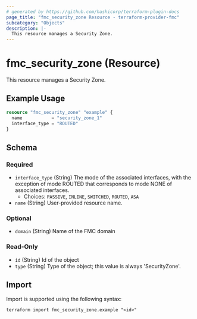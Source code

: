 ```yaml
---
# generated by https://github.com/hashicorp/terraform-plugin-docs
page_title: "fmc_security_zone Resource - terraform-provider-fmc"
subcategory: "Objects"
description: |-
  This resource manages a Security Zone.
---
```


# fmc_security_zone (Resource)

This resource manages a Security Zone.

## Example Usage

```terraform
resource "fmc_security_zone" "example" {
  name           = "security_zone_1"
  interface_type = "ROUTED"
}
```

<!-- schema generated by tfplugindocs -->
## Schema

### Required

- `interface_type` (String) The mode of the associated interfaces, with the exception of mode ROUTED that corresponds to mode NONE of associated interfaces.
  - Choices: `PASSIVE`, `INLINE`, `SWITCHED`, `ROUTED`, `ASA`
- `name` (String) User-provided resource name.

### Optional

- `domain` (String) Name of the FMC domain

### Read-Only

- `id` (String) Id of the object
- `type` (String) Type of the object; this value is always 'SecurityZone'.

## Import

Import is supported using the following syntax:

```shell
terraform import fmc_security_zone.example "<id>"
```

